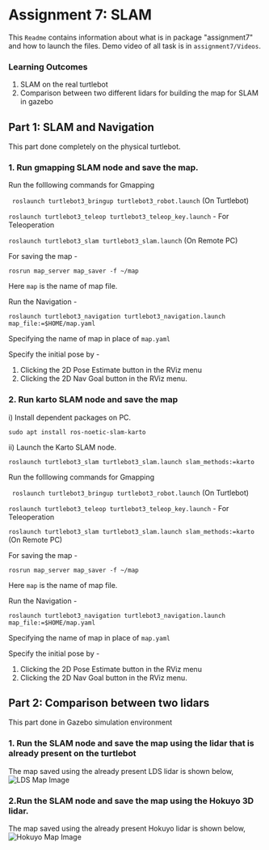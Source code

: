 # Assignment 7: SLAM

This ```Readme``` contains information about what is in package  "assignment7" and how to launch the files. Demo video of all task is in ```assignment7/Videos```.

### Learning Outcomes

1. SLAM on the real turtlebot
2. Comparison between two different lidars for building the map for SLAM in gazebo

## Part 1: SLAM and Navigation

This part done completely on the physical turtlebot.

### 1. Run gmapping SLAM node and save the map.

Run the folllowing commands for Gmapping

``` roslaunch turtlebot3_bringup turtlebot3_robot.launch```  (On Turtlebot)

```roslaunch turtlebot3_teleop turtlebot3_teleop_key.launch``` -  For Teleoperation

```roslaunch turtlebot3_slam turtlebot3_slam.launch``` (On Remote PC)

For saving the map -

```rosrun map_server map_saver -f ~/map``` 

Here ```map``` is the name of map file.

Run the Navigation -

```roslaunch turtlebot3_navigation turtlebot3_navigation.launch map_file:=$HOME/map.yaml```

Specifying the name of map in place of ```map.yaml```

Specify the initial pose by - 

1. Clicking the 2D Pose Estimate button in the RViz menu
2. Clicking the 2D Nav Goal button in the RViz menu.

### 2. Run karto SLAM node and save the map

i) Install dependent packages on PC.

```sudo apt install ros-noetic-slam-karto```

ii) Launch the Karto SLAM node.

```roslaunch turtlebot3_slam turtlebot3_slam.launch slam_methods:=karto```

Run the folllowing commands for Gmapping

``` roslaunch turtlebot3_bringup turtlebot3_robot.launch```  (On Turtlebot)

```roslaunch turtlebot3_teleop turtlebot3_teleop_key.launch``` -  For Teleoperation

```roslaunch turtlebot3_slam turtlebot3_slam.launch slam_methods:=karto``` (On Remote PC)

For saving the map -

```rosrun map_server map_saver -f ~/map``` 

Here ```map``` is the name of map file.


Run the Navigation -

```roslaunch turtlebot3_navigation turtlebot3_navigation.launch map_file:=$HOME/map.yaml```

Specifying the name of map in place of ```map.yaml```

Specify the initial pose by - 

1. Clicking the 2D Pose Estimate button in the RViz menu
2. Clicking the 2D Nav Goal button in the RViz menu.

## Part 2: Comparison between two lidars

This part done in Gazebo simulation environment

### 1. Run the SLAM node and save the map using the lidar that is already present on the turtlebot

The map saved using the already present LDS lidar is shown below,
![LDS Map Image](https://github.com/Abetelgeusian/AuE8230_Spring22_Group3/blob/master/assignment7/Map%20files/map.pgm?raw=true)

### 2.Run the SLAM node and save the map using the Hokuyo 3D lidar.

The map saved using the already present Hokuyo lidar is shown below,
![Hokuyo Map Image](https://github.com/Abetelgeusian/AuE8230_Spring22_Group3/blob/master/assignment7/Map%20files/hokuyo_map.pgm?raw=true)
